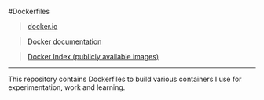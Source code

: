 #Dockerfiles
> [docker.io](http://www.docker.io/)

> [Docker documentation](http://docs.docker.io/en/latest/)

> [Docker Index (publicly available images)](https://index.docker.io/)
- - -

This repository contains Dockerfiles to build various containers I use for experimentation, work and learning.